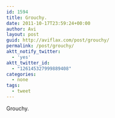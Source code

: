 ```yaml
---
id: 1594
title: Grouchy.
date: 2011-10-17T23:59:24+00:00
author: Avi
layout: post
guid: http://aviflax.com/post/grouchy/
permalink: /post/grouchy/
aktt_notify_twitter:
  - 'yes'
aktt_twitter_id:
  - "126145327999889408"
categories:
  - none
tags:
  - tweet
---
```

Grouchy.